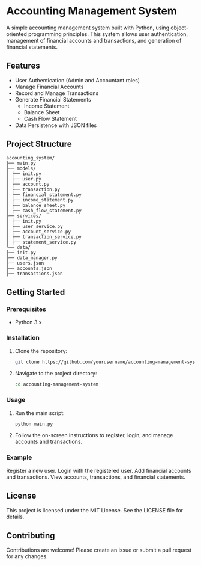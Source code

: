 # Accounting Management System

A simple accounting management system built with Python, using object-oriented programming principles. This system allows user authentication, management of financial accounts and transactions, and generation of financial statements.

## Features

- User Authentication (Admin and Accountant roles)
- Manage Financial Accounts
- Record and Manage Transactions
- Generate Financial Statements
  - Income Statement
  - Balance Sheet
  - Cash Flow Statement
- Data Persistence with JSON files

## Project Structure
```
accounting_system/
├── main.py
├── models/
│ ├── init.py
│ ├── user.py
│ ├── account.py
│ ├── transaction.py
│ ├── financial_statement.py
│ ├── income_statement.py
│ ├── balance_sheet.py
│ ├── cash_flow_statement.py
├── services/
│ ├── init.py
│ ├── user_service.py
│ ├── account_service.py
│ ├── transaction_service.py
│ ├── statement_service.py
└── data/
├── init.py
├── data_manager.py
├── users.json
├── accounts.json
├── transactions.json
```

## Getting Started

### Prerequisites

- Python 3.x

### Installation

1. Clone the repository:
   ```bash
   git clone https://github.com/yourusername/accounting-management-system.git
   ```
2. Navigate to the project directory:
   ```bash
   cd accounting-management-system
   ```

### Usage

1. Run the main script:
   ```bash
   python main.py
   ```
2. Follow the on-screen instructions to register, login, and manage accounts and transactions.

### Example

Register a new user.
Login with the registered user.
Add financial accounts and transactions.
View accounts, transactions, and financial statements.

## License

This project is licensed under the MIT License. See the LICENSE file for details.

## Contributing

Contributions are welcome! Please create an issue or submit a pull request for any changes.
